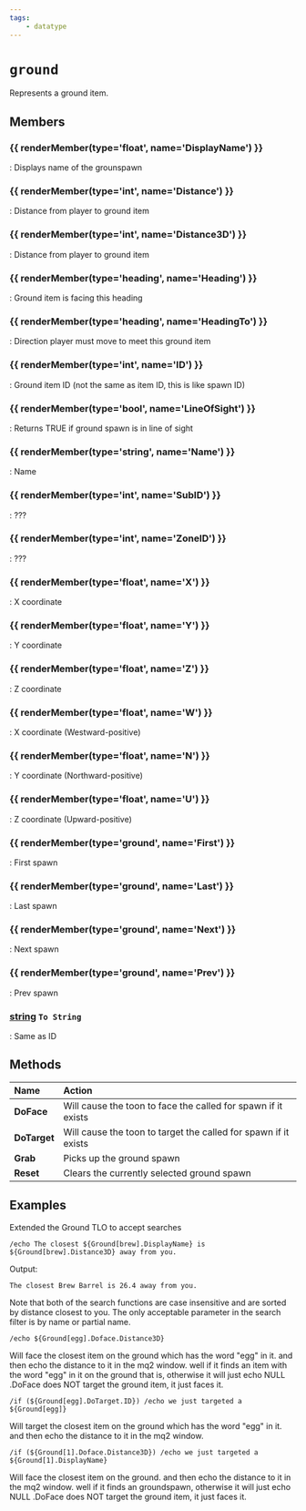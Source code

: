 ```yaml
---
tags:
    - datatype
---
```

# `ground`

<!--dt-desc-start-->
Represents a ground item.
<!--dt-desc-end-->
## Members
<!--dt-members-start-->
### {{ renderMember(type='float', name='DisplayName') }}

:   Displays name of the grounspawn

### {{ renderMember(type='int', name='Distance') }}

:   Distance from player to ground item

### {{ renderMember(type='int', name='Distance3D') }}

:   Distance from player to ground item

### {{ renderMember(type='heading', name='Heading') }}

:   Ground item is facing this heading

### {{ renderMember(type='heading', name='HeadingTo') }}

:   Direction player must move to meet this ground item

### {{ renderMember(type='int', name='ID') }}

:   Ground item ID (not the same as item ID, this is like spawn ID)

### {{ renderMember(type='bool', name='LineOfSight') }}

:   Returns TRUE if ground spawn is in line of sight

### {{ renderMember(type='string', name='Name') }}

:   Name

### {{ renderMember(type='int', name='SubID') }}

:   ???

### {{ renderMember(type='int', name='ZoneID') }}

:   ???

### {{ renderMember(type='float', name='X') }}

:   X coordinate

### {{ renderMember(type='float', name='Y') }}

:   Y coordinate

### {{ renderMember(type='float', name='Z') }}

:   Z coordinate

### {{ renderMember(type='float', name='W') }}

:   X coordinate (Westward-positive)

### {{ renderMember(type='float', name='N') }}

:   Y coordinate (Northward-positive)

### {{ renderMember(type='float', name='U') }}

:   Z coordinate (Upward-positive)

### {{ renderMember(type='ground', name='First') }}

:   First spawn

### {{ renderMember(type='ground', name='Last') }}

:   Last spawn

### {{ renderMember(type='ground', name='Next') }}

:   Next spawn

### {{ renderMember(type='ground', name='Prev') }}

:   Prev spawn

### [string][string] `To String`

:   Same as ID
<!--dt-members-end-->

## Methods

| Name | Action |
| :--- | :--- |
| **DoFace** | Will cause the toon to face the called for spawn if it exists |
| **DoTarget** | Will cause the toon to target the called for spawn if it exists |
| **Grab** | Picks up the ground spawn |
| **Reset** | Clears the currently selected ground spawn |

## Examples


Extended the Ground TLO to accept searches

```
/echo The closest ${Ground[brew].DisplayName} is ${Ground[brew].Distance3D} away from you.
```

Output:
```
The closest Brew Barrel is 26.4 away from you.
```

Note that both of the search functions are case insensitive and are sorted by distance closest to you. The only acceptable parameter in the search filter is by name or partial name.

```
/echo ${Ground[egg].Doface.Distance3D}
```

Will face the closest item on the ground which has the word "egg" in it. and then echo the distance to it in the mq2 window. well if it finds an item with the word "egg" in it on the ground that is, otherwise it will just echo NULL .DoFace does NOT target the ground item, it just faces it.

```
/if (${Ground[egg].DoTarget.ID}) /echo we just targeted a ${Ground[egg]}
```

Will target the closest item on the ground which has the word "egg" in it. and then echo the distance to it in the mq2 window.

```
/if (${Ground[1].Doface.Distance3D}) /echo we just targeted a ${Ground[1].DisplayName}
```

Will face the closest item on the ground. and then echo the distance to it in the mq2 window. well if it finds an groundspawn, otherwise it will just echo NULL .DoFace does NOT target the ground item, it just faces it.
<!--dt-linkrefs-start-->
[bool]: datatype-bool.md
[float]: datatype-float.md
[ground]: datatype-ground.md
[heading]: datatype-heading.md
[int]: datatype-int.md
[string]: datatype-string.md
<!--dt-linkrefs-end-->
